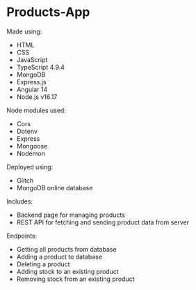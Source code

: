 # Products-App

Made using:
* HTML
* CSS
* JavaScript
* TypeScript 4.9.4
* MongoDB
* Express.js
* Angular 14
* Node.js v16.17

Node modules used:
* Cors
* Dotenv
* Express
* Mongoose
* Nodemon

Deployed using:
* Glitch
* MongoDB online database

Includes:
* Backend page for managing products
* REST API for fetching and sending product data from server

Endpoints:
* Getting all products from database
* Adding a product to database
* Deleting a product
* Adding stock to an existing product
* Removing stock from an existing product
